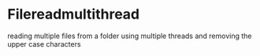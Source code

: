 # Filereadmultithread
reading multiple files from a folder using multiple threads and removing the upper case characters
